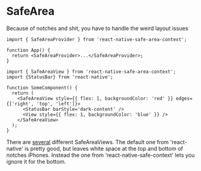 # SafeArea

Because of notches and shit, you have to handle the weird layout issues

```react
import { SafeAreaProvider } from 'react-native-safe-area-context';

function App() {
  return <SafeAreaProvider>...</SafeAreaProvider>;
}

import { SafeAreaView } from 'react-native-safe-area-context';
import {StatusBar} from 'react-native';

function SomeComponent() {
  return (
    <SafeAreaView style={{ flex: 1, backgroundColor: 'red' }} edges={['right', 'top', 'left']}>
      <StatusBar barStyle='dark-content' />
      <View style={{ flex: 1, backgroundColor: 'blue' }} />
    </SafeAreaView>
  );
}
```

There are [several](https://stackoverflow.com/questions/61887661/what-are-the-differences-between-different-implementations-of-safeareaview) different SafeAreaViews. The default one from 'react-native' is pretty good, but leaves white space at the top and bottom of notches iPhones. Instead the one from 'react-native-safe-context' lets you ignore it for the bottom.